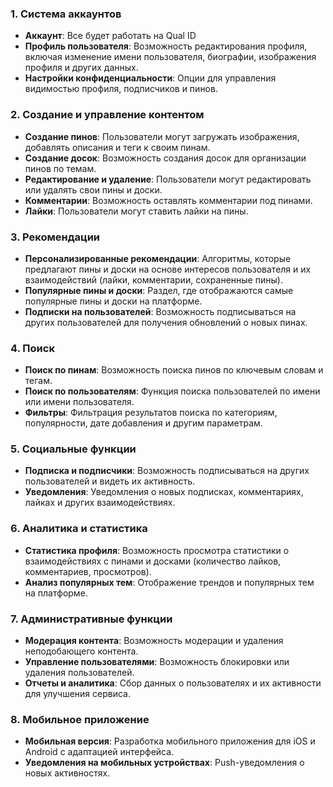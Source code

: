 ### 1. Система аккаунтов
- **Аккаунт**: Все будет работать на Qual ID
- **Профиль пользователя**: Возможность редактирования профиля, включая изменение имени пользователя, биографии, изображения профиля и других данных.
- **Настройки конфиденциальности**: Опции для управления видимостью профиля, подписчиков и пинов.

### 2. Создание и управление контентом
- **Создание пинов**: Пользователи могут загружать изображения, добавлять описания и теги к своим пинам.
- **Создание досок**: Возможность создания досок для организации пинов по темам.
- **Редактирование и удаление**: Пользователи могут редактировать или удалять свои пины и доски.
- **Комментарии**: Возможность оставлять комментарии под пинами.
- **Лайки**: Пользователи могут ставить лайки на пины.

### 3. Рекомендации
- **Персонализированные рекомендации**: Алгоритмы, которые предлагают пины и доски на основе интересов пользователя и их взаимодействий (лайки, комментарии, сохраненные пины).
- **Популярные пины и доски**: Раздел, где отображаются самые популярные пины и доски на платформе.
- **Подписки на пользователей**: Возможность подписываться на других пользователей для получения обновлений о новых пинах.

### 4. Поиск
- **Поиск по пинам**: Возможность поиска пинов по ключевым словам и тегам.
- **Поиск по пользователям**: Функция поиска пользователей по имени или имени пользователя.
- **Фильтры**: Фильтрация результатов поиска по категориям, популярности, дате добавления и другим параметрам.

### 5. Социальные функции
- **Подписка и подписчики**: Возможность подписываться на других пользователей и видеть их активность.
- **Уведомления**: Уведомления о новых подписках, комментариях, лайках и других взаимодействиях.

### 6. Аналитика и статистика
- **Статистика профиля**: Возможность просмотра статистики о взаимодействиях с пинами и досками (количество лайков, комментариев, просмотров).
- **Анализ популярных тем**: Отображение трендов и популярных тем на платформе.

### 7. Административные функции
- **Модерация контента**: Возможность модерации и удаления неподобающего контента.
- **Управление пользователями**: Возможность блокировки или удаления пользователей.
- **Отчеты и аналитика**: Сбор данных о пользователях и их активности для улучшения сервиса.

### 8. Мобильное приложение
- **Мобильная версия**: Разработка мобильного приложения для iOS и Android с адаптацией интерфейса.
- **Уведомления на мобильных устройствах**: Push-уведомления о новых активностях.
